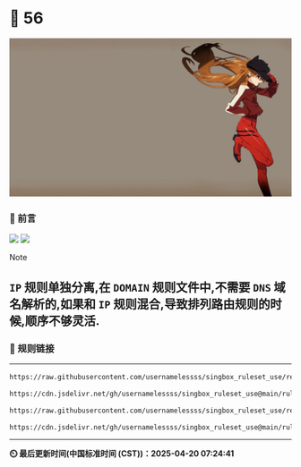 
# 🧸 56
![](https://raw.githubusercontent.com/usernamelessss/picture-bed/main/images/202504042256831.jpg)
### 📣 前言
![](https://shields.io/badge/-移除重复规则-ff69b4) ![](https://shields.io/badge/-IP&nbsp;规则单独存放不与&nbsp;DOMAIN&nbsp;等混合-green)
> [!NOTE]
**`IP` 规则单独分离,在 `DOMAIN` 规则文件中,不需要 `DNS` 域名解析的,如果和 `IP` 规则混合,导致排列路由规则的时候,顺序不够灵活.**
---

###  🔗 规则链接
---

```url
https://raw.githubusercontent.com/usernamelessss/singbox_ruleset_use/refs/heads/main/rule/56/56_No_IP.json
```

```url
https://cdn.jsdelivr.net/gh/usernamelessss/singbox_ruleset_use@main/rule/56/56_No_IP.json
```

```url
https://raw.githubusercontent.com/usernamelessss/singbox_ruleset_use/refs/heads/main/rule/56/56_No_IP.srs
```

```url
https://cdn.jsdelivr.net/gh/usernamelessss/singbox_ruleset_use@main/rule/56/56_No_IP.srs
```

---
**⏲️ 最后更新时间(中国标准时间 (CST))：2025-04-20 07:24:41**